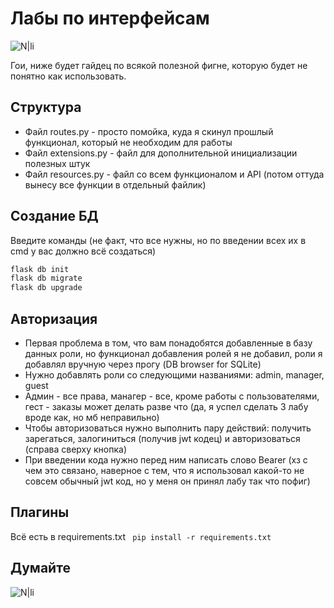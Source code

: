 ﻿# Лабы по интерфейсам


![N|li](https://cdn.7tv.app/emote/63ec1c6988b87ef33e5f679a/4x.webp)


Гои, ниже будет гайдец по всякой полезной фигне, которую будет не понятно как использовать.

## Структура
- Файл routes.py - просто помойка, куда я скинул прошлый функционал, который не необходим для работы
- Файл extensions.py - файл для дополнительной инициализации полезных штук
- Файл resources.py - файл со всем функционалом и API (потом оттуда вынесу все функции в отдельный файлик)

## Создание БД
Введите команды (не факт, что все нужны, но по введении всех их в cmd у вас должно всё создаться)
```sh
flask db init
flask db migrate
flask db upgrade
```

## Авторизация

- Первая проблема в том, что вам понадобятся добавленные в базу данных роли, но функционал добавления ролей я не добавил, роли я добавлял вручную через прогу (DB browser for SQLite)
- Нужно добавлять роли со следующими названиями: admin, manager, guest
- Админ - все права, манагер - все, кроме работы с пользователями, гест - заказы может делать разве что (да, я успел сделать 3 лабу вроде как, но мб неправильно)
- Чтобы авторизоваться нужно выполнить пару действий: получить зарегаться, залогиниться (получив jwt кодец) и авторизоваться (справа сверху кнопка)
- При введении кода нужно перед ним написать слово Bearer (хз с чем это связано, наверное с тем, что я использовал какой-то не совсем обычный jwt код, но у меня он принял лабу так что пофиг)

## Плагины
Всё есть в requirements.txt
``` pip install -r requirements.txt```

## Думайте

![N|li](https://cdn.7tv.app/emote/640b43116b587ac1a11be71b/4x.webp)
